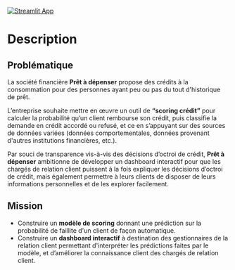 [![Streamlit App](https://static.streamlit.io/badges/streamlit_badge_black_white.svg)](https://share.streamlit.io/antoine-mle/openclassrooms-p7/main/app.py/)

# Description

## Problématique

La société financière **Prêt à dépenser** propose des crédits à la consommation pour des personnes ayant peu ou pas du tout d'historique de prêt.

L’entreprise souhaite mettre en œuvre un outil de **“scoring crédit”** pour calculer la probabilité qu’un client rembourse son crédit, puis classifie la demande en crédit accordé ou refusé, et ce en s’appuyant sur des sources de données variées (données comportementales, données provenant d'autres institutions financières, etc.).

Par souci de transparence vis-à-vis des décisions d’octroi de crédit, **Prêt à dépenser** ambitionne de développer un dashboard interactif pour que les chargés de relation client puissent à la fois expliquer les décisions d’octroi de crédit, mais également permettre à leurs clients de disposer de leurs informations personnelles et de les explorer facilement.

## Mission
- Construire un **modèle de scoring** donnant une prédiction sur la probabilité de faillite d'un client de façon automatique.
- Construire un **dashboard interactif** à destination des gestionnaires de la relation client permettant d'interpréter les prédictions faites par le modèle, et d’améliorer la connaissance client des chargés de relation client.